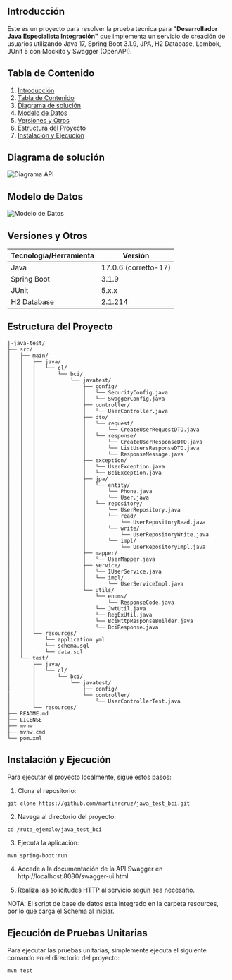 ## Introducción

Este es un proyecto para resolver la prueba tecnica para **"Desarrollador Java Especialista Integración"** que implementa un servicio de creación de usuarios utilizando Java 17, Spring Boot 3.1.9, JPA, H2 Database, Lombok, JUnit 5 con Mockito y Swagger (OpenAPI).

## Tabla de Contenido

1. [Introducción](#introducción)
2. [Tabla de Contenido](#tabla-de-contenido)
3. [Diagrama de solución](#diagrama-de-solución)
4. [Modelo de Datos](#modelo-de-datos)
5. [Versiones y Otros](#versiones-y-otros)
6. [Estructura del Proyecto](#estructura-del-proyecto)
7. [Instalación y Ejecución](#instalación-y-ejecución)


## Diagrama de solución
![Diagrama API](https://github.com/martinrcruz/java_test_bci/assets/30867462/bbbafa53-5675-4bce-88b7-a210a6003032)


## Modelo de Datos
![Modelo de Datos](https://github.com/martinrcruz/java_test_bci/assets/30867462/99375e1d-47f9-4ba8-962e-6e08190b97be)


## Versiones y Otros
| Tecnología/Herramienta      | Versión                       |
|-----------------------------|-------------------------------|
| Java                        | 17.0.6 (corretto-17)          |
| Spring Boot                 | 3.1.9                         |
| JUnit                       | 5.x.x                         |
| H2 Database                 | 2.1.214                       |


## Estructura del Proyecto
```
|-java-test/
├── src/
│   ├── main/
│   │   ├── java/
│   │   │   └── cl/
│   │   │       └── bci/
│   │   │           └── javatest/
│   │   │               ├── config/
│   │   │               │   └── SecurityConfig.java
│   │   │               │   └── SwaggerConfig.java
│   │   │               ├── controller/
│   │   │               │   └── UserController.java
│   │   │               ├── dto/
│   │   │               │   └── request/
│   │   │               │       └── CreateUserRequestDTO.java
│   │   │               │   └── response/
│   │   │               │       └── CreateUserResponseDTO.java
│   │   │               │       └── ListUsersResponseDTO.java
│   │   │               │       └── ResponseMessage.java
│   │   │               ├── exception/
│   │   │               │   └── UserException.java
│   │   │               │   └── BciException.java
│   │   │               ├── jpa/
│   │   │               │   └── entity/
│   │   │               │       └── Phone.java
│   │   │               │       └── User.java
│   │   │               │   └── repository/
│   │   │               │       └── UserRepository.java
│   │   │               │       └── read/
│   │   │               │           └── UserRepositoryRead.java
│   │   │               │       └── write/
│   │   │               │           └── UserRepositoryWrite.java
│   │   │               │       └── impl/
│   │   │               │           └── UserRepositoryImpl.java
│   │   │               ├── mapper/
│   │   │               │   └── UserMapper.java
│   │   │               ├── service/
│   │   │               │   └── IUserService.java
│   │   │               │   └── impl/
│   │   │               │       └── UserServiceImpl.java
│   │   │               └── utils/
│   │   │                   └── enums/
│   │   │                       └── ResponseCode.java
│   │   │                   └── JwtUtil.java
│   │   │                   └── RegExUtil.java
│   │   │                   └── BciHttpResponseBuilder.java
│   │   │                   └── BciResponse.java
│   │   └── resources/
│   │       └── application.yml
│   │       └── schema.sql
│   │       └── data.sql
│   └── test/
│       ├── java/
│       │   └── cl/
│       │       └── bci/
│       │           └── javatest/
|       |               ├── config/
│       │               └── controller/
│       │                   └── UserControllerTest.java
│       └── resources/
├── README.md
├── LICENSE
├── mvnw
├── mvnw.cmd
└── pom.xml

```




## Instalación y Ejecución

Para ejecutar el proyecto localmente, sigue estos pasos:

1) Clona el repositorio:
```
git clone https://github.com/martinrcruz/java_test_bci.git
```

2) Navega al directorio del proyecto:
```
cd /ruta_ejemplo/java_test_bci
```

3) Ejecuta la aplicación:
```
mvn spring-boot:run
```

4) Accede a la documentación de la API Swagger en http://localhost:8080/swagger-ui.html

5) Realiza las solicitudes HTTP al servicio según sea necesario.

NOTA: El script de base de datos esta integrado en la carpeta resources, por lo que carga el Schema al iniciar.

## Ejecución de Pruebas Unitarias
Para ejecutar las pruebas unitarias, simplemente ejecuta el siguiente comando en el directorio del proyecto:
```
mvn test
```

